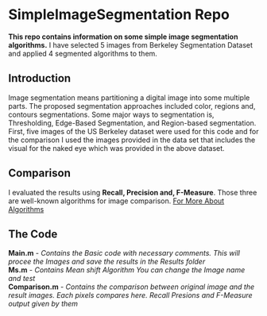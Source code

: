 # SimpleImageSegmentation Repo

**This repo contains information on some simple image segmentation algorithms.**
I have selected 5 images from Berkeley Segmentation Dataset and applied 4 segmented algorithms to them.

 
## Introduction

Image segmentation means partitioning a digital image into some multiple parts.
The proposed segmentation approaches included color, regions and, contours segmentations.
Some major ways to segmentation is, Thresholding, Edge-Based Segmentation,
and Region-based segmentation.  First, five images of the US Berkeley dataset 
were used for this code and for the comparison I used the images provided
in the data set that includes the visual for the naked eye which was provided in the above dataset.

## Comparison

I evaluated the results using **Recall, Precision and, 
F-Measure**. Those three are well-known algorithms for image comparison.
[For More About Algorithms](https://towardsdatascience.com/accuracy-precision-recall-or-f1-331fb37c5cb9)

## The Code

**Main.m** - *Contains the Basic code with necessary comments. This will procee the Images and
save the results in the Results folder*  
**Ms.m** - *Contains Mean shift Algorithm You can change the Image name and test*  
**Comparison.m** - *Contains the comparison between original image and the result images.
Each pixels compares here. Recall Presions and F-Measure output given by them*

